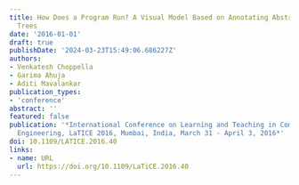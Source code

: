 ```yaml
---
title: How Does a Program Run? A Visual Model Based on Annotating Abstract Syntax
  Trees
date: '2016-01-01'
draft: true
publishDate: '2024-03-23T15:49:06.686227Z'
authors:
- Venkatesh Choppella
- Garima Ahuja
- Aditi Mavalankar
publication_types:
- 'conference'
abstract: ''
featured: false
publication: '*International Conference on Learning and Teaching in Computing and
  Engineering, LaTICE 2016, Mumbai, India, March 31 - April 3, 2016*'
doi: 10.1109/LATICE.2016.40
links:
- name: URL
  url: https://doi.org/10.1109/LaTiCE.2016.40
---
```


